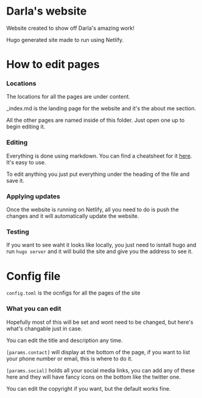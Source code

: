 # Darla's website
Website created to show off Darla's amazing work!

Hugo generated site made to run using Netlify.

# How to edit pages

### Locations

The locations for all the pages are under content. 

_index.md is the landing page for the website and it's the about me section.

All the other pages are named inside of this folder. Just open one up to begin editing it.

### Editing

Everything is done using markdown. You can find a cheatsheet for it [here](https://github.com/adam-p/markdown-here/wiki/Markdown-Cheatsheet). It's easy to use.

To edit anything you just put everything under the heading of the file and save it.

### Applying updates

Once the website is running on Netlify, all you need to do is push the changes and it will automatically update the website.

### Testing

If you want to see waht it looks like locally, you just need to isntall hugo and run `hugo server` and it will build the site and give you the address to see it.

# Config file

`config.toml` is the ocnfigs for all the pages of the site

### What you can edit

Hopefully most of this will be set and wont need to be changed, but here's what's changable just in case.

You can edit the title and description any time.

`[params.contact]` will display at the bottom of the page, if you want to list your phone number or email, this is where to do it.

`[params.social]` holds all your social media links, you can add any of these here and they will have fancy icons on the bottom like the twitter one.

You can edit the copyright if you want, but the default works fine.
